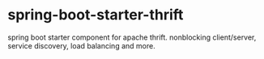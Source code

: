 # spring-boot-starter-thrift
spring boot starter component for apache thrift. nonblocking client/server, service discovery, load balancing and more.
